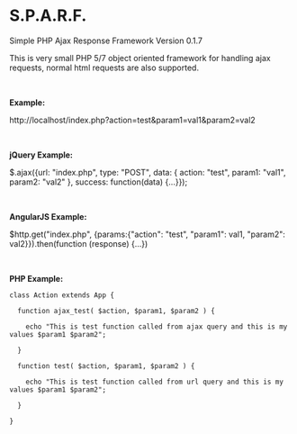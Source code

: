 # S.P.A.R.F.
Simple PHP Ajax Response Framework Version 0.1.7

This is very small PHP 5/7 object oriented framework for handling ajax requests, normal html requests are also supported.

<br/>

<strong>Example:</strong>

http://localhost/index.php?action=test&param1=val1&param2=val2

<br/>

<strong>jQuery Example:</strong>

  $.ajax({url: "index.php", type: "POST", data: { action: "test", param1: "val1", param2: "val2" }, success: function(data) {...}});
  
<br/>

<strong>AngularJS Example:</strong>

  $http.get("index.php", {params:{"action": "test", "param1": val1, "param2": val2}}).then(function (response) {...})
  
<br/>

<strong>PHP Example:</strong>
  
    class Action extends App {

      function ajax_test( $action, $param1, $param2 ) {

        echo "This is test function called from ajax query and this is my values $param1 $param2";

      }
	
      function test( $action, $param1, $param2 ) {

        echo "This is test function called from url query and this is my values $param1 $param2";

      }

    }
